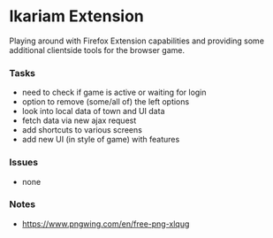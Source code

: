 Ikariam Extension
=================

Playing around with Firefox Extension capabilities and providing some additional clientside tools for the browser game.

### Tasks

 - need to check if game is active or waiting for login
 - option to remove (some/all of) the left options
 - look into local data of town and UI data
 - fetch data via new ajax request
 - add shortcuts to various screens
 - add new UI (in style of game) with features

### Issues

 - none

### Notes

 - https://www.pngwing.com/en/free-png-xlqug